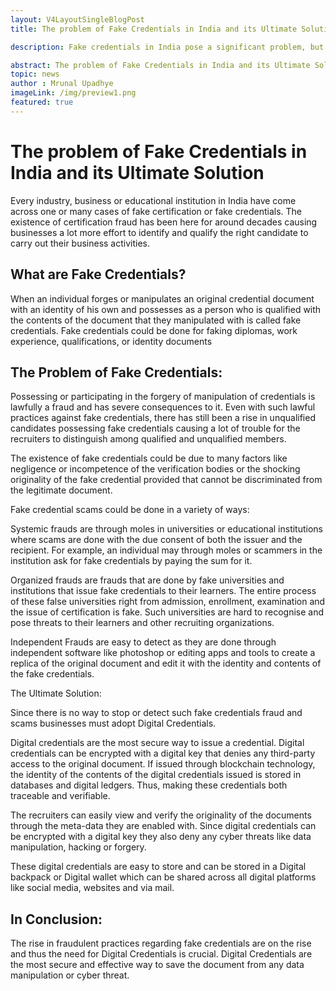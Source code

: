 ```yaml
---
layout: V4LayoutSingleBlogPost
title: The problem of Fake Credentials in India and its Ultimate Solution

description: Fake credentials in India pose a significant problem, but digital credentials offer a secure solution to prevent fraud.

abstract: The problem of Fake Credentials in India and its Ultimate Solution
topic: news
author : Mrunal Upadhye
imageLink: /img/preview1.png
featured: true
---
```


# The problem of Fake Credentials in India and its Ultimate Solution
Every industry, business or educational institution in India have come across one or many cases of fake certification or fake credentials. The existence of certification fraud has been here for around decades causing businesses a lot more effort to identify and qualify the right candidate to carry out their business activities.

## What are Fake Credentials?

When an individual forges or manipulates an original credential document with an identity of his own and possesses as a person who is qualified with the contents of the document that they manipulated with is called fake credentials. Fake credentials could be done for faking diplomas, work experience, qualifications, or identity documents

## The Problem of Fake Credentials:

Possessing or participating in the forgery of manipulation of credentials is lawfully a fraud and has severe consequences to it. Even with such lawful practices against fake credentials, there has still been a rise in unqualified candidates possessing fake credentials causing a lot of trouble for the recruiters to distinguish among qualified and unqualified members.

The existence of fake credentials could be due to many factors like negligence or incompetence of the verification bodies or the shocking originality of the fake credential provided that cannot be discriminated from the legitimate document.

Fake credential scams could be done in a variety of ways:

Systemic frauds are through moles in universities or educational institutions where scams are done with the due consent of both the issuer and the recipient. For example, an individual may through moles or scammers in the institution ask for fake credentials by paying the sum for it.

Organized frauds are frauds that are done by fake universities and institutions that issue fake credentials to their learners. The entire process of these false universities right from admission, enrollment, examination and the issue of certification is fake. Such universities are hard to recognise and pose threats to their learners and other recruiting organizations.

Independent Frauds are easy to detect as they are done through independent software like photoshop or editing apps and tools to create a replica of the original document and edit it with the identity and contents of the fake credentials.

The Ultimate Solution:

Since there is no way to stop or detect such fake credentials fraud and scams businesses must adopt Digital Credentials.

Digital credentials are the most secure way to issue a credential. Digital credentials can be encrypted with a digital key that denies any third-party access to the original document. If issued through blockchain technology, the identity of the contents of the digital credentials issued is stored in databases and digital ledgers. Thus, making these credentials both traceable and verifiable.

The recruiters can easily view and verify the originality of the documents through the meta-data they are enabled with. Since digital credentials can be encrypted with a digital key they also deny any cyber threats like data manipulation, hacking or forgery.

These digital credentials are easy to store and can be stored in a Digital backpack or Digital wallet which can be shared across all digital platforms like social media, websites and via mail. 

## In Conclusion:

The rise in fraudulent practices regarding fake credentials are on the rise and thus the need for Digital Credentials is crucial. Digital Credentials are the most secure and effective way to save the document from any data manipulation or cyber threat.










